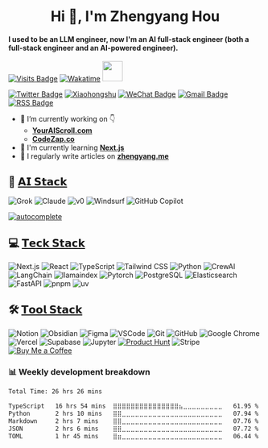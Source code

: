 <!--
**Jenqyang/Jenqyang** is a ✨ _special_ ✨ repository because its `README.md` (this file) appears on your GitHub profile.

Here are some ideas to get you started:

- 🔭 I’m currently working on ...
- 🌱 I’m currently learning ...
- 👯 I’m looking to collaborate on ...
- 🤔 I’m looking for help with ...
- 💬 Ask me about ...
- 📫 How to reach me: ...
- 😄 Pronouns: ...
- ⚡ Fun fact: ...
-->

<h1 align="center">Hi 👋, I'm Zhengyang Hou</h1>
<h4 align="left">I used to be an LLM engineer, now I'm an AI full-stack engineer (both a full-stack engineer and an AI-powered engineer).</h3>

[![Visits Badge](https://komarev.com/ghpvc/?username=jenqyang&label=Profile%20views&color=red&style=for-the-badge)](https://www.zhengyang.me)
[![Wakatime](https://wakatime.com/badge/user/085f67ab-f0e9-47f5-9020-06a13c336e51.svg?style=for-the-badge)](https://wakatime.com/@085f67ab-f0e9-47f5-9020-06a13c336e51)
<img src="https://media.giphy.com/media/WUlplcMpOCEmTGBtBW/giphy.gif" width="40">

[![Twitter Badge](https://img.shields.io/badge/X-000000?style=for-the-badge&logo=x&logoColor=white)](https://x.com/Jenqyanghou)
[![Xiaohongshu](https://img.shields.io/badge/Xiaohongshu-FF2442.svg?style=for-the-badge&logo=Xiaohongshu&logoColor=white)](https://www.xiaohongshu.com/user/profile/671e4245000000001d0218f4)
[![WeChat Badge](https://img.shields.io/badge/WeChat-07C160.svg?style=for-the-badge&logo=WeChat&logoColor=white)](https://www.zhengyang.me/wechat)
[![Gmail Badge](https://img.shields.io/badge/Gmail-EA4335.svg?style=for-the-badge&logo=Gmail&logoColor=white)](mailto:jenqyanghou@gmail.com)
[![RSS Badge](https://img.shields.io/badge/RSS-FFA500.svg?style=for-the-badge&logo=RSS&logoColor=white)](https://www.zhengyang.me/feed)

- 🔭 I’m currently working on 👇
    - [**YourAIScroll.com**](https://www.youraiscroll.com/)
    - [**CodeZap.co**](https://www.codezap.co/)
- 🌱 I'm currently learning [**Next.js**](https://nextjs.org/)
- 📝 I regularly write articles on [**zhengyang.me**](https://zhengyang.me/)

## 🤖 [𝗔𝗜 𝗦𝘁𝗮𝗰𝗸]()

![Grok](https://img.shields.io/badge/grok-000000?style=for-the-badge&logo=x&logoColor=white) ![Claude](https://img.shields.io/badge/Claude-c87a5b?style=for-the-badge&logo=claude&logoColor=white) ![v0](https://img.shields.io/badge/v0-000000.svg?style=for-the-badge&logo=v0&logoColor=white) ![Windsurf](https://img.shields.io/badge/windsurf-519d8d?style=for-the-badge&logo=codeium&logoColor=white) ![GitHub Copilot](https://img.shields.io/badge/GitHub%20Copilot-000000.svg?style=for-the-badge&logo=GitHub-Copilot&logoColor=white)

[![autocomplete](https://codeium.com/badges/user/jenqyang/autocomplete)](https://codeium.com/profile/jenqyang)

## 💻 [𝗧𝗲𝗰𝗸 𝗦𝘁𝗮𝗰𝗸]()

![Next.js](https://img.shields.io/badge/Next.js-000000.svg?style=for-the-badge&logo=Next.js&logoColor=white) ![React](https://img.shields.io/badge/React-61DAFB.svg?style=for-the-badge&logo=React&logoColor=black) ![TypeScript](https://img.shields.io/badge/TypeScript-3178C6.svg?style=for-the-badge&logo=TypeScript&logoColor=white) ![Tailwind CSS](https://img.shields.io/badge/Tailwind%20CSS-06B6D4.svg?style=for-the-badge&logo=Tailwind-CSS&logoColor=white) ![Python](https://img.shields.io/badge/Python-3776AB.svg?style=for-the-badge&logo=Python&logoColor=white) ![CrewAI](https://img.shields.io/badge/CrewAI-FF5A50.svg?style=for-the-badge&logo=CrewAI&logoColor=white) ![LangChain](https://img.shields.io/badge/LangChain-1C3C3C.svg?style=for-the-badge&logo=LangChain&logoColor=white) ![llamaindex](https://img.shields.io/badge/llamaindex-1C3C3C.svg?style=for-the-badge&logo=llamaindex&logoColor=white) ![Pytorch](https://img.shields.io/badge/PyTorch-EE4C2C.svg?style=for-the-badge&logo=PyTorch&logoColor=white) ![PostgreSQL](https://img.shields.io/badge/PostgreSQL-4169E1.svg?style=for-the-badge&logo=PostgreSQL&logoColor=white) ![Elasticsearch](https://img.shields.io/badge/Elasticsearch-005571.svg?style=for-the-badge&logo=Elasticsearch&logoColor=white) ![FastAPI](https://img.shields.io/badge/FastAPI-009688.svg?style=for-the-badge&logo=FastAPI&logoColor=white) ![pnpm](https://img.shields.io/badge/pnpm-F69220.svg?style=for-the-badge&logo=pnpm&logoColor=white) ![uv](https://img.shields.io/badge/uv-DE5FE9.svg?style=for-the-badge&logo=uv&logoColor=white)

## 🛠️ [𝗧𝗼𝗼𝗹 𝗦𝘁𝗮𝗰𝗸]()

![Notion](https://img.shields.io/badge/Notion-000000.svg?style=for-the-badge&logo=Notion&logoColor=white) ![Obsidian](https://img.shields.io/badge/Obsidian-7C3AED.svg?style=for-the-badge&logo=Obsidian&logoColor=white) ![Figma](https://img.shields.io/badge/Figma-F24E1E.svg?style=for-the-badge&logo=Figma&logoColor=white) ![VSCode](https://img.shields.io/badge/VSCode-007ACC.svg?style=for-the-badge&logo=VSCode&logoColor=white) ![Git](https://img.shields.io/badge/Git-F0781F.svg?style=for-the-badge&logo=Git&logoColor=white) ![GitHub](https://img.shields.io/badge/GitHub-181717.svg?style=for-the-badge&logo=GitHub&logoColor=white) ![Google Chrome](https://img.shields.io/badge/Google%20Chrome-4285F4.svg?style=for-the-badge&logo=Google-Chrome&logoColor=white) ![Vercel](https://img.shields.io/badge/Vercel-000000.svg?style=for-the-badge&logo=Vercel&logoColor=white) ![Supabase](https://img.shields.io/badge/Supabase-3FCF8E.svg?style=for-the-badge&logo=Supabase&logoColor=white) ![Jupyter](https://img.shields.io/badge/Jupyter-F37626.svg?style=for-the-badge&logo=Jupyter&logoColor=white) [![Product Hunt](https://img.shields.io/badge/Product%20Hunt-DA552F.svg?style=for-the-badge&logo=Product-Hunt&logoColor=white)](https://www.producthunt.com/@zhengyang_hou) ![Stripe](https://img.shields.io/badge/Stripe-635BFF.svg?style=for-the-badge&logo=Stripe&logoColor=white) [![Buy Me a Coffee](https://img.shields.io/badge/Buy%20Me%20A%20Coffee-FFDD00.svg?style=for-the-badge&logo=Buy-Me-A-Coffee&logoColor=black)](https://buymeacoffee.com/zhengyanghou)

<h3 align="left">📊 Weekly development breakdown</h3>

<!--START_SECTION:waka-->

```txt
Total Time: 26 hrs 26 mins

TypeScript   16 hrs 54 mins  ⣿⣿⣿⣿⣿⣿⣿⣿⣿⣿⣿⣿⣿⣿⣿⣦⣀⣀⣀⣀⣀⣀⣀⣀⣀   61.95 %
Python       2 hrs 10 mins   ⣿⣿⣀⣀⣀⣀⣀⣀⣀⣀⣀⣀⣀⣀⣀⣀⣀⣀⣀⣀⣀⣀⣀⣀⣀   07.94 %
Markdown     2 hrs 7 mins    ⣿⣿⣀⣀⣀⣀⣀⣀⣀⣀⣀⣀⣀⣀⣀⣀⣀⣀⣀⣀⣀⣀⣀⣀⣀   07.76 %
JSON         2 hrs 6 mins    ⣿⣿⣀⣀⣀⣀⣀⣀⣀⣀⣀⣀⣀⣀⣀⣀⣀⣀⣀⣀⣀⣀⣀⣀⣀   07.72 %
TOML         1 hr 45 mins    ⣿⣶⣀⣀⣀⣀⣀⣀⣀⣀⣀⣀⣀⣀⣀⣀⣀⣀⣀⣀⣀⣀⣀⣀⣀   06.44 %
```

<!--END_SECTION:waka-->
